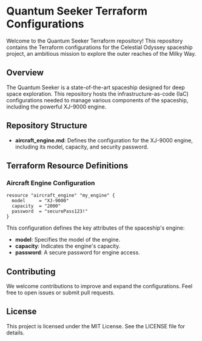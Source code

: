 # Quantum Seeker Terraform Configurations

Welcome to the Quantum Seeker Terraform repository! This repository contains the Terraform configurations for the Celestial Odyssey spaceship project, an ambitious mission to explore the outer reaches of the Milky Way.

## Overview

The Quantum Seeker is a state-of-the-art spaceship designed for deep space exploration. This repository hosts the infrastructure-as-code (IaC) configurations needed to manage various components of the spaceship, including the powerful XJ-9000 engine.

## Repository Structure

- **aircraft_engine.md**: Defines the configuration for the XJ-9000 engine, including its model, capacity, and security password.

## Terraform Resource Definitions

### Aircraft Engine Configuration

```hcl
resource "aircraft_engine" "my_engine" {
  model     = "XJ-9000"
  capacity  = "2000"
  password  = "securePass123!"
}
```

This configuration defines the key attributes of the spaceship's engine:
- **model**: Specifies the model of the engine.
- **capacity**: Indicates the engine's capacity.
- **password**: A secure password for engine access.

## Contributing

We welcome contributions to improve and expand the configurations. Feel free to open issues or submit pull requests.

## License

This project is licensed under the MIT License. See the LICENSE file for details.
